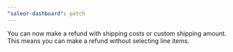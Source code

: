```yaml
---
"saleor-dashboard": patch
---
```


You can now make a refund with shipping costs or custom shipping amount. This means you can make a refund without selecting line items. 
